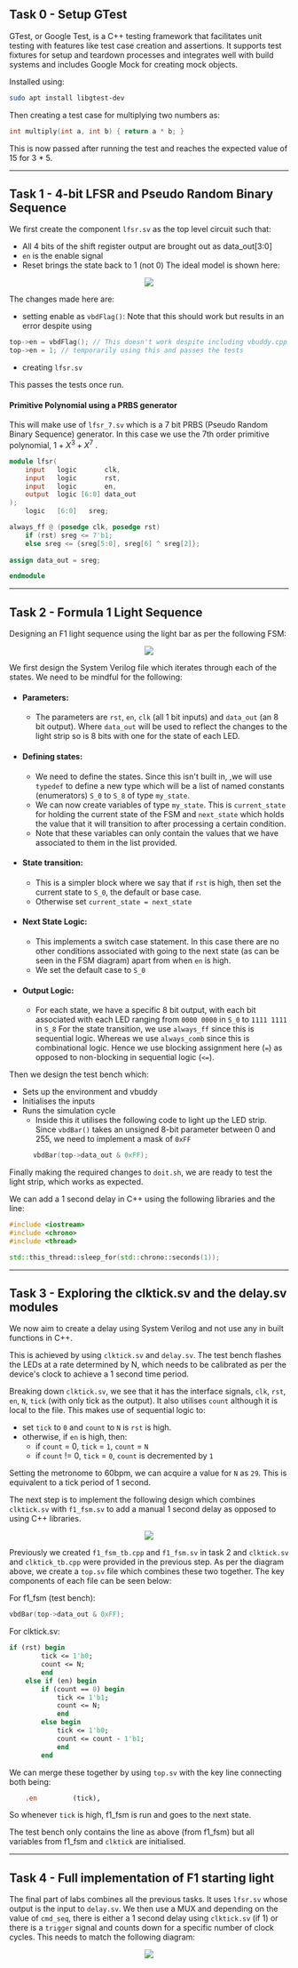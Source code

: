 ## Task 0 - Setup GTest
GTest, or Google Test, is a C++ testing framework that facilitates unit testing with features like test case creation and assertions. 
It supports test fixtures for setup and teardown processes and integrates well with build systems and includes Google Mock for creating mock objects.

Installed using:
```bash
sudo apt install libgtest-dev
```

Then creating a test case for multiplying two numbers as:
```c++
int multiply(int a, int b) { return a * b; }
```

This is now passed after running the test and reaches the expected value of 15 for 3 * 5.

---
## Task 1 - 4-bit LFSR and Pseudo Random Binary Sequence
We first create the component `lfsr.sv` as the top level circuit such that:
- All 4 bits of the shift register output are brought out as data_out[3:0]
- `en` is the enable signal
- Reset brings the state back to 1 (not 0)
The ideal model is shown here:
<p align="center"> <img src="images/lfsr.jpg" /> </p>

The changes made here are:
- setting enable as `vbdFlag()`: Note that this should work but results in an error despite using 
``` c++
top->en = vbdFlag(); // This doesn't work despite including vbuddy.cpp and creating vbuddy.cfg
top->en = 1; // temporarily using this and passes the tests
```
- creating `lfsr.sv`

This passes the tests once run.
#### Primitive Polynomial using a PRBS generator
This will make use of `lfsr_7.sv` which is a 7 bit PRBS (Pseudo Random Binary Sequence) generator. In this case we use the 7th order primitive polynomial, $1 + X^3 + X^7$ .
```verilog
module lfsr(
    input   logic       clk,
    input   logic       rst,
    input   logic       en,
    output  logic [6:0] data_out
);
    logic   [6:0]   sreg; 

always_ff @ (posedge clk, posedge rst)
    if (rst) sreg <= 7'b1;
    else sreg <= {sreg[5:0], sreg[6] ^ sreg[2]};
    
assign data_out = sreg;

endmodule
```

---
## Task 2 - Formula 1 Light Sequence

Designing an F1 light sequence using the light bar as per the following FSM:

<p align="center"> <img src="images/state_diag.jpg" /> </p>

We first design the System Verilog file which iterates through each of the states.
We need to be mindful for the following:
- #### Parameters: 
	- The parameters are `rst`, `en`, `clk` (all 1 bit inputs) and `data_out` (an 8 bit output). Where `data_out` will be used to reflect the changes to the light strip so is 8 bits with one for the state of each LED.
- #### Defining states:
	- We need to define the states. Since this isn't built in, ,we will use `typedef` to define a new type which will be a list of named constants (enumerators) `S_0` to `S_8` of type `my_state`.
	- We can now create variables of type `my_state`. This is `current_state` for holding the current state of the FSM and `next_state` which holds the value that it will transition to after processing a certain condition.
	- Note that these variables can only contain the values that we have associated to them in the list provided.
- #### State transition:
	- This is a simpler block where we say that if `rst` is high, then set the current state to `S_0`, the default or base case.
	- Otherwise set `current_state = next_state`
- #### Next State Logic:
	- This implements a switch case statement. In this case there are no other conditions associated with going to the next state (as can be seen in the FSM diagram) apart from when `en` is high.
	- We set the default case to `S_0`
- #### Output Logic:
	- For each state, we have a specific 8 bit output, with each bit associated with each LED ranging from `0000 0000` in `S_0` to `1111 1111` in `S_8`
For the state transition, we use `always_ff` since this is sequential logic.
Whereas we use `always_comb` since this is combinational logic. Hence we use blocking assignment here (`=`) as opposed to non-blocking in sequential logic (`<=`).

Then we design the test bench which:
- Sets up the environment and vbuddy
- Initialises the inputs
- Runs the simulation cycle
	- Inside this it utilises the following code to light up the LED strip. Since `vbdBar()` takes an unsigned 8-bit parameter between 0 and 255, we need to implement a mask of `0xFF`
```c++
      vbdBar(top->data_out & 0xFF);
```

Finally making the required changes to `doit.sh`, we are ready to test the light strip, which works as expected. 

We can add a 1 second delay in C++ using the following libraries and the line:
```c++
#include <iostream>
#include <chrono>
#include <thread>

std::this_thread::sleep_for(std::chrono::seconds(1));
```

---
## Task 3 - Exploring the clktick.sv and the delay.sv modules
We now aim to create a delay using System Verilog and not use any in built functions in C++.

This is achieved by using `clktick.sv` and `delay.sv`.
The test bench flashes the LEDs at a rate determined by N, which needs to be calibrated as per the device's clock to achieve a 1 second time period.

Breaking down `clktick.sv`, we see that it has the interface signals, `clk`, `rst`, `en`, `N`, `tick` (with only tick as the output).
It also utilises `count` although it is local to the file.
This makes use of sequential logic to:
- set `tick` to `0` and `count` to `N` is `rst` is high.
- otherwise, if `en` is high, then:
	- if `count` = 0, `tick` = `1`, `count` = `N`
	- if `count` != 0, `tick` = `0`, `count` is decremented by `1`

Setting the metronome to 60bpm, we can acquire a value for `N` as `29`. This is equivalent to a tick period of 1 second.

The next step is to implement the following design which combines `clktick.sv` with `f1_fsm.sv` to add a manual 1 second delay as opposed to using C++ libraries.

<p align="center"> <img src="images/f1_sequence.jpg" /> </p>

Previously we created `f1_fsm_tb.cpp` and `f1_fsm.sv` in task 2 and `clktick.sv` and `clktick_tb.cpp` were provided in the previous step.
As per the diagram above, we create a `top.sv` file which combines these two together.
The key components of each file can be seen below:

For f1_fsm (test bench):
```c++
vbdBar(top->data_out & 0xFF);
```

For clktick.sv:
```systemVerilog
if (rst) begin
        tick <= 1'b0;
        count <= N;  
        end
    else if (en) begin
        if (count == 0) begin
            tick <= 1'b1;
            count <= N;
            end
        else begin
            tick <= 1'b0;
            count <= count - 1'b1;
            end
        end
```

We can merge these together by using `top.sv`  with the key line connecting both being:
```systemverilog
    .en         (tick),
```
So whenever `tick` is high, f1_fsm is run and goes to the next state.

The test bench only contains the line as above (from f1_fsm) but all variables from f1_fsm and `clktick` are initialised.

---
## Task 4 - Full implementation of F1 starting light
The final part of labs combines all the previous tasks. It uses `lfsr.sv` whose output is the input to `delay.sv`. We then use a MUX and depending on the value of `cmd_seq`, there is either a 1 second delay using `clktick.sv` (if 1) or there is a `trigger` signal and counts down for a specific number of clock cycles.
This needs to match the following diagram:
<p align="center"> <img src="images/F1_full.jpg" /> </p>

